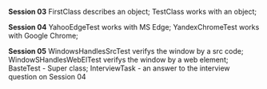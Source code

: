 <p><b>Session 03</b> FirstClass describes an object; TestClass works with an object;

<p><b>Session 04</b> YahooEdgeTest works with MS Edge; YandexChromeTest works with Google Chrome;</p>

<p><b>Session 05</b> WindowsHandlesSrcTest verifys the window by a src code; WindowSHandlesWebElTest verifys the window by a web element;
BasteTest - Super class; InterviewTask - an answer to the interview question on Session 04</p>

<!---
- 👋 Hi, I’m @Sergey-SQA
- 👀 I’m interested in qa and quality assurance
- 🌱 I’m currently learning java, testNG framework
- 💞️ I’m looking to collaborate on compelling projects
- 📫 How to reach me GitHub
--->

<!---
Sergey-SQA/Sergey-SQA is a ✨ special ✨ repository because its `README.md` (this file) appears on your GitHub profile.
You can click the Preview link to take a look at your changes.
--->
